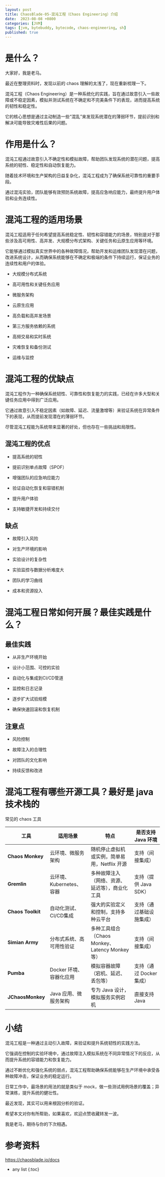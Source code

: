 ```yaml
---
layout: post
title: ChaosBlade-05-混沌工程（Chaos Engineering）介绍
date:  2023-08-08 +0800
categories: [JVM]
tags: [jvm, bytebuddy, bytecode, chaos-engineering, sh]
published: true
---
```


# 是什么？

大家好，我是老马。

最近在整理资料时，发现以前的 chaos 理解的太浅了，现在重新梳理一下。

混沌工程（Chaos Engineering）是一种系统化的实践，旨在通过故意引入一些故障或不稳定因素，模拟并测试系统在不确定和不完美条件下的表现，进而提高系统的韧性和稳定性。

它的核心思想是通过主动制造一些“混乱”来发现系统潜在的薄弱环节，提前识别和解决可能导致灾难性后果的问题。

# 作用是什么？

混沌工程通过故意引入不确定性和模拟故障，帮助团队发现系统的潜在问题，提高系统的韧性、稳定性和自动恢复能力。

随着技术环境和生产架构的日益复杂化，混沌工程成为了确保系统可靠性的重要手段。

通过混沌实验，团队能够有效预防系统故障，提高应急响应能力，最终提升用户体验和业务连续性。

# 混沌工程的适用场景

混沌工程适用于任何希望提高系统稳定性、韧性和容错能力的场景，特别是对于那些涉及高可用性、高并发、大规模分布式架构、关键任务和云原生应用等环境。

它能够通过模拟真实世界中的各种故障情况，帮助开发和运维团队发现潜在问题，改进系统设计，从而确保系统能够在不确定和极端的条件下持续运行，保证业务的连续性和用户的体验。

- 大规模分布式系统

- 高可用性和关键任务应用

- 微服务架构

- 云原生应用

- 高负载和高并发场景

- 第三方服务依赖的系统

- 高频交易和实时系统

- 灾难恢复和备份测试

- 运维与监控

# 混沌工程的优缺点

混沌工程作为一种确保系统韧性、可靠性和恢复能力的实践，已经在许多大型和关键任务应用中得到广泛应用。

它通过故意引入不稳定因素（如故障、延迟、流量激增等）来验证系统在异常条件下的表现，从而提前发现潜在的薄弱环节。

尽管混沌工程能为系统带来显著的好处，但也存在一些挑战和局限性。

## 混沌工程的优点

- 提高系统的韧性

- 提前识别单点故障（SPOF）

- 增强团队的应急响应能力

- 验证自动化恢复和容错机制

- 提升用户体验

- 支持敏捷开发和持续交付

## 缺点

- 故障引入风险

- 对生产环境的影响

- 实验设计的复杂性

- 实验监控与数据分析难度大

- 团队的学习曲线

- 成本和资源投入

# 混沌工程日常如何开展？最佳实践是什么？

## 最佳实践

- 从非生产环境开始

- 设计小范围、可控的实验

- 自动化与集成到CI/CD管道

- 监控和日志记录

- 逐步扩大试验规模

- 确保快速回滚和恢复机制

## 注意点

- 风险控制

- 故障注入的合理性

- 对团队的文化影响

- 持续反馈和改进

# 混沌工程有哪些开源工具？最好是 java 技术栈的

常见的 chaos 工具

| 工具             | 适用场景                       | 特点                                         | 是否支持 Java 环境   |
|------------------|--------------------------------|----------------------------------------------|----------------------|
| **Chaos Monkey** | 云环境、微服务架构              | 随机停止虚拟机或实例，简单易用，Netflix 开源  | 支持（间接集成）      |
| **Gremlin**      | 云环境、Kubernetes、容器       | 多种故障注入（网络、资源、延迟等），商业化工具 | 支持（提供 Java SDK） |
| **Chaos Toolkit**| 自动化测试、CI/CD集成          | 强大的实验定义和控制，支持多种云平台        | 支持（通过基础设施集成） |
| **Simian Army**  | 分布式系统、高可用性验证        | 多种工具组合（Chaos Monkey、Latency Monkey等）| 支持（间接集成）      |
| **Pumba**        | Docker 环境、容器化应用         | 模拟容器故障（宕机、延迟、丢包等）           | 支持（通过 Docker 集成） |
| **JChaosMonkey** | Java 应用、微服务架构           | 专为 Java 设计，模拟服务实例宕机             | 直接支持 Java         |


# 小结

混沌工程是一种通过主动引入故障，来验证和提升系统韧性的实践方法。

它强调在控制的实验环境中，通过故障注入模拟系统在不同异常情况下的反应，从而提升系统的容错能力和恢复能力。

通过不断优化和强化系统的弱点，混沌工程帮助确保系统能够在生产环境中承受各种故障冲击，保证业务的稳定运行。

日常工作中，最场景的用法的就是类似于 mock，做一些测试用例场景的覆盖；异常演练，提升系统的健壮性。

最近发现，其实可以用来根因分析的验证。

希望本文对你有所帮助，如果喜欢，欢迎点赞收藏转发一波。

我是老马，期待与你的下次相遇。

# 参考资料

https://chaosblade.io/docs

* any list
{:toc}